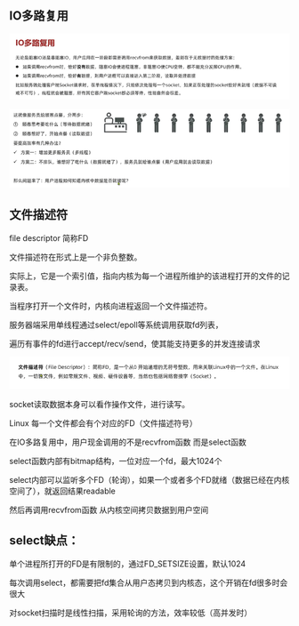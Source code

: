 IO多路复用
---

![img_136.png](img_136.png)

![img_137.png](img_137.png)

文件描述符
---

file descriptor 简称FD

文件描述符在形式上是一个非负整数。

实际上，它是一个索引值，指向内核为每一个进程所维护的该进程打开的文件的记录表。

当程序打开一个文件时，内核向进程返回一个文件描述符。

服务器端采用单线程通过select/epoll等系统调用获取fd列表，

遍历有事件的fd进行accept/recv/send，使其能支持更多的并发连接请求

![img_138.png](img_138.png)


socket读取数据本身可以看作操作文件，进行读写。

Linux 每一个文件都会有个对应的FD（文件描述符号）


在IO多路复用中，用户现金调用的不是recvfrom函数 而是select函数

select函数内部有bitmap结构，一位对应一个fd，最大1024个

select内部可以监听多个FD（轮询），如果一个或者多个FD就绪（数据已经在内核空间了），就返回结果readable

然后再调用recvfrom函数 从内核空间拷贝数据到用户空间









select缺点：
---
单个进程所打开的FD是有限制的，通过FD_SETSIZE设置，默认1024

每次调用select，都需要把fd集合从用户态拷贝到内核态，这个开销在fd很多时会很大

对socket扫描时是线性扫描，采用轮询的方法，效率较低（高并发时）
